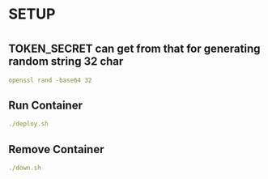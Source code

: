 <h1>SETUP<h1>

<h2>TOKEN_SECRET can get from that for generating random string 32 char</h2>
    
```yaml
openssl rand -base64 32
```

<h2>Run Container</h2>

```yaml
./deploy.sh
```

<h2>Remove Container</h2>

```yaml
./down.sh
```
